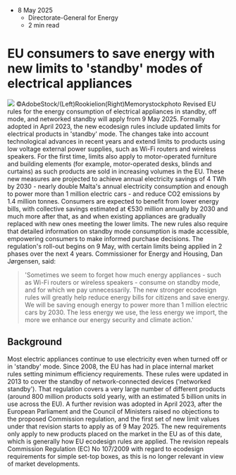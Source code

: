 * 8 May 2025
  * Directorate-General for Energy
  * 2 min read


# EU consumers to save energy with new limits to 'standby' modes of electrical appliances
![](https://energy.ec.europa.eu/sites/default/files/styles/oe_theme_medium_no_crop/public/2025-05/Standby_Offmode_News%20%28003%29%20news%20visual%202025%20%28003%29.jpg?itok=6q7PNJ38)
©AdobeStock/(Left)Rookielion(Right)Memorystockphoto
Revised EU rules for the energy consumption of electrical appliances in standby, off mode, and networked standby will apply from 9 May 2025. Formally adopted in April 2023, the new ecodesign rules include updated limits for electrical products in 'standby' mode. 
The changes take into account technological advances in recent years and extend limits to products using low voltage external power supplies, such as Wi-Fi routers and wireless speakers. For the first time, limits also apply to motor-operated furniture and building elements (for example, motor-operated desks, blinds and curtains) as such products are sold in increasing volumes in the EU.
These new measures are projected to achieve annual electricity savings of 4 TWh by 2030 - nearly double Malta's annual electricity consumption and enough to power more than 1 million electric cars - and reduce CO2 emissions by 1.4 million tonnes. Consumers are expected to benefit from lower energy bills, with collective savings estimated at €530 million annually by 2030 and much more after that, as and when existing appliances are gradually replaced with new ones meeting the lower limits.
The new rules also require that detailed information on standby mode consumption is made accessible, empowering consumers to make informed purchase decisions. The regulation's roll-out begins on 9 May, with certain limits being applied in 2 phases over the next 4 years.
Commissioner for Energy and Housing, Dan Jørgensen, said: 
> 'Sometimes we seem to forget how much energy appliances - such as Wi-Fi routers or wireless speakers - consume on standby mode, and for which we pay unnecessarily. The new stronger ecodesign rules will greatly help reduce energy bills for citizens and save energy. We will be saving enough energy to power more than 1 million electric cars by 2030. The less energy we use, the less energy we import, the more we enhance our energy security and climate action.'
## Background
Most electric appliances continue to use electricity even when turned off or in 'standby' mode. Since 2008, the EU has had in place internal market rules setting minimum efficiency requirements. These rules were updated in 2013 to cover the standby of network-connected devices ('networked standby'). That regulation covers a very large number of different products (around 800 million products sold yearly, with an estimated 5 billion units in use across the EU). 
A further revision was adopted in April 2023, after the European Parliament and the Council of Ministers raised no objections to the proposed Commission regulation, and the first set of new limit values under that revision starts to apply as of 9 May 2025. The new requirements only apply to new products placed on the market in the EU as of this date, which is generally how EU ecodesign rules are applied.
The revision repeals Commission Regulation (EC) No 107/2009 with regard to ecodesign requirements for simple set-top boxes, as this is no longer relevant in view of market developments.